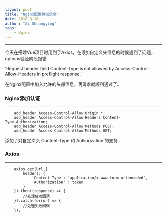 ```yaml
---
layout: post
title: "Nginx配置跨域信息"
date: 2018-8-16
author: "Ai Shuangying"
tags:
	- Nginx
---
```


----------

今天在搭建Vue项目时用到了Axios，在添加自定义头信息的时候遇到了问题，options验证阶段报错

'Request header field Content-Type is not allowed by Access-Control-Allow-Headers in preflight response.'

在Nginx配置中加入允许的头部信息，再请求就顺利通过了。


### Nginx添加认证
-------------

```
	add_header Access-Control-Allow-Origin *;
    add_header Access-Control-Allow-Headers Content-Type,Authorization;
    add_header Access-Control-Allow-Methods POST;
    add_header Access-Control-Allow-Methods GET;
```

添加了对自定义头 Content-Type 和 Authorization 的支持


### Axios
-------------

```
	axios.get(Url,{
	    headers: { 
	        'Content-Type': 'application/x-www-form-urlencoded',
	        'Authorization' : token
	    }
	}).then((response) => {
	    //处理成功回调
	}).catch((error) => {
	    //处理失败回调
	});
```
